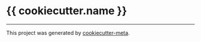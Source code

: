 # {{ cookiecutter.name }}

---

This project was generated by [cookiecutter-meta](https://github.com/farkasmate/cookiecutter-meta).
